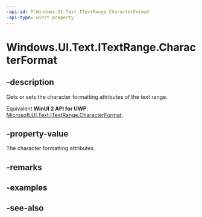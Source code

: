 ```yaml
---
-api-id: P:Windows.UI.Text.ITextRange.CharacterFormat
-api-type: winrt property
---
```


<!-- Property syntax
public Windows.UI.Text.ITextCharacterFormat CharacterFormat { get;  set; }
-->

# Windows.UI.Text.ITextRange.CharacterFormat

## -description
Gets or sets the character formatting attributes of the text range.

Equivalent **WinUI 2 API for UWP**: [Microsoft.UI.Text.ITextRange.CharacterFormat](/windows/winui/api/microsoft.ui.text.itextrange.characterformat).

## -property-value
The character formatting attributes.

## -remarks

## -examples

## -see-also
